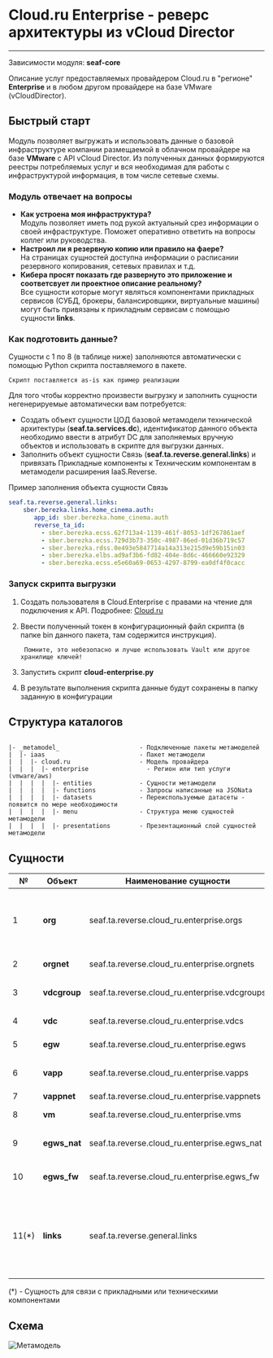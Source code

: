 # Cloud.ru Enterprise - реверс архитектуры из vCloud Director
***
Зависимости модуля: **seaf-core**

Описание услуг предоставляемых провайдером Cloud.ru в "регионе" **Enterprise** и в любом другом провайдере на базе VMware (vCloudDirector). 


## Быстрый старт

Модуль позволяет выгружать и использовать данные о базовой инфраструктуре компании размещаемой в облачном провайдере на базе **VMware** с API vCloud Director.
Из полученных данных формируются реестры потребляемых услуг и вся необходимая для работы с инфраструктурой информация, в том числе сетевые схемы.

### Модуль отвечает на вопросы
- **Как устроена моя инфраструктура?**  
  Модуль позволяет иметь под рукой актуальный срез информации о своей инфраструктуре. Поможет оперативно ответить на вопросы коллег или руководства.
- **Настроил ли я резервную копию или правило на фаере?**  
  На страницах сущностей доступна информации о расписании резервного копирования, сетевых правилах и т.д.
- **Кибера просят показать где развернуто это приложение и соответсвует ли проектное описание реальному?**  
  Все сущности которые могут являться компонентами прикладных сервисов (СУБД, брокеры, балансировщики, виртуальные машины) могут быть привязаны к прикладным сервисам с помощью сущности **links**.

### Как подготовить данные?

Сущности с 1 по 8 (в таблице ниже) заполняются автоматически с помощью Python скрипта поставляемого в пакете.

    Скрипт поставляется as-is как пример реализации  


Для того чтобы корректно произвести выгрузку и заполнить сущности негенерируемые автоматически вам потребуется:
- Создать объект сущности ЦОД базовой метамодели технической архитектуры (**seaf.ta.services.dc**), идентификатор данного объекта необходимо ввести в атрибут DC для заполняемых вручную объектов и использовать в скрипте для выгрузки данных.
- Заполнить объект сущности Связь (**seaf.ta.reverse.general.links**) и привязать Прикладные компоненты к Техническим компонентам в метамодели расширения IaaS.Reverse.

Пример заполнения объекта сущности Связь
```yaml
seaf.ta.reverse.general.links:
    sber.berezka.links.home_cinema.auth:
       app_id: sber.berezka.home_cinema.auth
       reverse_ta_id:
         - sber.berezka.ecss.62f713a4-1139-461f-8053-1df267861aef
         - sber.berezka.ecss.729d3b73-350c-4987-86ed-01d36b719c57
         - sber.berezka.rdss.0e493e5847714a14a313e215d9e59b15in03
         - sber.berezka.elbs.ad9af3b6-fd82-404e-8d6c-466660e92329
         - sber.berezka.ecss.e5e60a69-0653-4297-8799-ea0df4f0cacc
```
### Запуск скрипта выгрузки
1. Создать пользователя в Cloud.Enterprise с правами на чтение  для подключения
к API. Подробнее: [Cloud.ru](https://cloud.ru/ru/docs/vdc/ug/topics/api.html)
2. Ввести полученный токен в конфигурационный файл скрипта (в папке bin данного пакета, там содержится инструкция).

        Помните, это небезопасно и лучше использовать Vault или другое хранилище ключей!
3. Запустить скрипт **cloud-enterprise.py**

4. В результате выполнения скрипта данные будут сохранены в папку заданную в конфигурации


## Структура каталогов
```console

|- _metamodel_                      - Подключенные пакеты метамоделей
|  |- iaas                          - Пакет метамодели
|  |  |- cloud.ru                   - Модель провайдера
|  |  |  |- enterprise                - Регион или тип услуги (vmware/aws)
|  |  |  |  |- entities             - Сущности метамодели
|  |  |  |  |- functions            - Запросы написанные на JSONata
|  |  |  |  |- datasets             - Переиспользуемые датасеты - появится по мере необходимости
|  |  |  |  |- menu                 - Структура меню сущностей метамодели
|  |  |  |  |- presentations        - Презентационный слой сущностей метамодели
```
## Сущности

| №    | **Объект**   | **Наименование сущности**                      | **Описание**                                                   |
|------|--------------|------------------------------------------------|----------------------------------------------------------------|
| 1    | **org**      | 	seaf.ta.reverse.cloud_ru.enterprise.orgs      | 	Организация (может быть множество орагнизаций внутри тенанта) |
| 2    | **orgnet**   | 	seaf.ta.reverse.cloud_ru.enterprise.orgnets	  | Сети организации                                               |
| 3    | **vdcgroup** | 	seaf.ta.reverse.cloud_ru.enterprise.vdcgroups	 | Группы виртулаьных датацентров                                 |
| 4    | **vdc**      | 	seaf.ta.reverse.cloud_ru.enterprise.vdcs	     | Виртулаьные датаценты                                          |
| 5    | **egw**      | 	seaf.ta.reverse.cloud_ru.enterprise.egws	     | Edge Gateways                                                  |
| 6    | **vapp**     | 	seaf.ta.reverse.cloud_ru.enterprise.vapps	    | vApp (виртулаьные приложения)                                  |
| 7    | **vappnet**  | 	seaf.ta.reverse.cloud_ru.enterprise.vappnets	 | Сети vApp                                                      |
| 8    | **vm**       | 	seaf.ta.reverse.cloud_ru.enterprise.vms	      | Виртуальные машины                                             |
| 9  | **egws_nat** | 	seaf.ta.reverse.cloud_ru.enterprise.egws_nat	  | Правила NAT на Edge Gateway                                                           |
| 10 | **egws_fw**  | 	seaf.ta.reverse.cloud_ru.enterprise.egws_fw	   | Правила FW на Edge Gateway                                                            |
| 11(*) | **links**    | seaf.ta.reverse.general.links                   | Сущность-связь прикладного компонента к техническому компоненту (заполняется вручную) |

(*) - Сущность для связи с прикладными или техническими компонентами


## Схема
![Метамодель](@entity/seaf.ta.reverse.general/metamodel_vcloud)